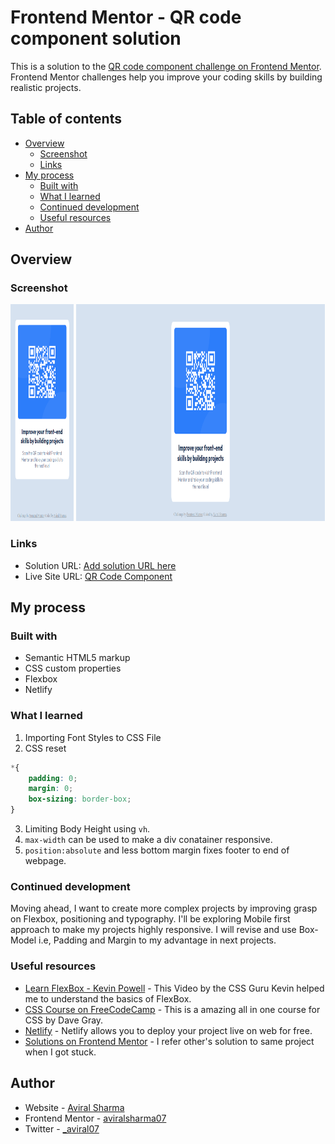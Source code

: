 # Frontend Mentor - QR code component solution

This is a solution to the [QR code component challenge on Frontend Mentor](https://www.frontendmentor.io/challenges/qr-code-component-iux_sIO_H). Frontend Mentor challenges help you improve your coding skills by building realistic projects. 

## Table of contents

- [Overview](#overview)
  - [Screenshot](#screenshot)
  - [Links](#links)
- [My process](#my-process)
  - [Built with](#built-with)
  - [What I learned](#what-i-learned)
  - [Continued development](#continued-development)
  - [Useful resources](#useful-resources)
- [Author](#author)

## Overview

### Screenshot

<p float="left">
<img src="https://github.com/aviralsharma07/QR-code-component/blob/323cff2e0237e363a7812a7beb92a6389931fe6f/screenshots/mobileSS.png" width="20%" height="347px">
<img src="https://github.com/aviralsharma07/QR-code-component/blob/323cff2e0237e363a7812a7beb92a6389931fe6f/screenshots/desktopSS.png" width="79%" height="347px">
</p>

### Links

- Solution URL: [Add solution URL here](https://your-solution-url.com)
- Live Site URL: [QR Code Component](https://qr-code-component-aviral.netlify.app/)

## My process

### Built with

- Semantic HTML5 markup
- CSS custom properties
- Flexbox
- Netlify

### What I learned

1. Importing Font Styles to CSS File
2. CSS reset
```css
*{
    padding: 0;
    margin: 0;
    box-sizing: border-box;
}
```
3. Limiting Body Height using `vh`.
4. `max-width` can be used to make a div conatainer responsive.
5. `position:absolute` and less bottom margin fixes footer to end of webpage. 


### Continued development

Moving ahead, I want to create more complex projects by improving grasp on Flexbox, positioning and typography. I'll be exploring Mobile first approach to make my projects highly responsive. I will revise and use Box-Model i.e, Padding and Margin to my advantage in next projects.

### Useful resources

- [Learn FlexBox - Kevin Powell](https://youtu.be/u044iM9xsWU) - This Video by the CSS Guru Kevin helped me to understand the basics of FlexBox.
- [CSS Course on FreeCodeCamp](https://youtu.be/OXGznpKZ_sA) - This is a amazing all in one course for CSS by Dave Gray.
- [Netlify](https://www.netlify.com/) - Netlify allows you to deploy your project live on web for free.
- [Solutions on Frontend Mentor](https://www.frontendmentor.io/solutions) - I refer other's solution to same project when I got stuck.

## Author

- Website - [Aviral Sharma](https://github.com/aviralsharma07)
- Frontend Mentor - [aviralsharma07](https://www.frontendmentor.io/profile/aviralsharma07)
- Twitter - [_aviral07](https://www.twitter.com/_aviral07)
